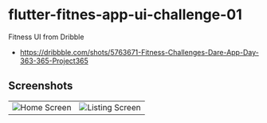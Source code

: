 # flutter-fitnes-app-ui-challenge-01

Fitness UI from Dribble

- https://dribbble.com/shots/5763671-Fitness-Challenges-Dare-App-Day-363-365-Project365

## Screenshots
<table style={border:"none"}><tr><td><img src="https://github.com/herarya/flutter-fitnes-app-ui-challenge-01/blob/master/screenshots/s1.png" alt="Home Screen"/></td><td><img src="https://github.com/herarya/flutter-fitnes-app-ui-challenge-01/blob/master/screenshots/s2.png" alt=" Listing Screen"/></td></tr></table>